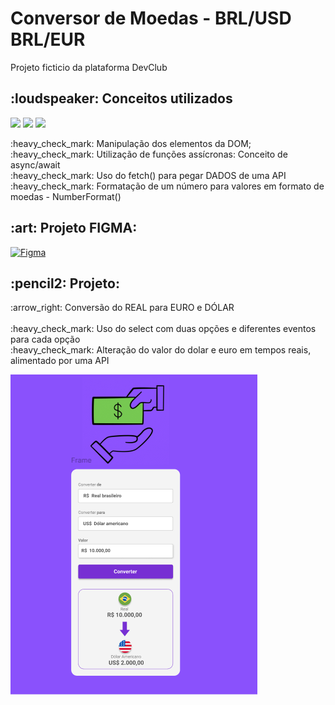 <h1>Conversor de Moedas - BRL/USD BRL/EUR</h1>
<p>Projeto ficticio da plataforma DevClub</p>


<h2>:loudspeaker: Conceitos utilizados</h2>
<p>
<img src="https://img.shields.io/badge/JavaScript-F7DF1E?style=for-the-badge&logo=javascript&logoColor=black" \> <img src="https://img.shields.io/badge/HTML5-E34F26?style=for-the-badge&logo=html5&logoColor=white" \> <img src="https://img.shields.io/badge/CSS-239120?&style=for-the-badge&logo=css3&logoColor=white" \>
</p>

<p>
:heavy_check_mark: Manipulação dos elementos da DOM;</br>
:heavy_check_mark: Utilização de funções assícronas: Conceito de async/await</br>
:heavy_check_mark: Uso do fetch() para pegar DADOS de uma API </br>
:heavy_check_mark: Formatação de um número para valores em formato de moedas - NumberFormat()</br>
</p>

<h2> :art:  Projeto FIGMA:</h2>

[![Figma](https://img.shields.io/badge/Figma-F24E1E?style=for-the-badge&logo=figma&logoColor=white)](https://www.figma.com/design/9JDIdFDjYDVL5VGzw8Mc4b/DevClub---Convert-Money?node-id=25-104&p=f&t=aNkuwuPMXUdvAguB-0)

<h2>:pencil2: Projeto:</h2>

<p>:arrow_right: Conversão do REAL para EURO e DÓLAR</br>
</br>
:heavy_check_mark: Uso do select com duas opções e diferentes eventos para cada opção</br>
:heavy_check_mark: Alteração do valor do dolar e euro em tempos reais, alimentado por uma API </br>
</p>

<img src="https://github.com/danielcoosta1/conversor-moedas/blob/main/assets/img/figma__projeto.PNG?raw=true">
